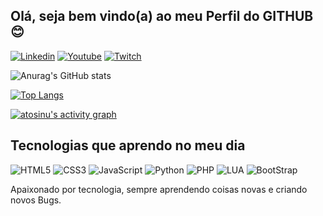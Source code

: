 ## Olá, seja bem vindo(a) ao meu Perfil do GITHUB 😊

[![Linkedin](https://img.shields.io/badge/LinkedIn-0077B5?style=for-the-badge&logo=linkedin&logoColor=white)](https://www.linkedin.com/in/jeffsantosaraujo/)
[![Youtube](https://img.shields.io/badge/YouTube-FF0000?style=for-the-badge&logo=youtube&logoColor=white)](https://www.youtube.com/channel/UCftuEJQ2UqkGTFy7PqgN7yA)
[![Twitch](https://img.shields.io/badge/Twitch-9146FF?style=for-the-badge&logo=twitch&logoColor=white)](https://www.twitch.tv/jeffmetalurgico)

![Anurag's GitHub stats](https://github-readme-stats.vercel.app/api?username=jefersonar-cmd&show_icons=true&theme=radical)

[![Top Langs](https://github-readme-stats.vercel.app/api/top-langs/?username=jefersonar-cmd&langs_count=8)](https://github.com/anuraghazra/github-readme-stats)

<a href="https://github.com/atosinu/atosinu"><img alt="atosinu's activity graph" src="https://github-readme-activity-graph.cyclic.app/graph?username=jefersonar-cmd&bg_color=0e2239&color=58a6ff&line=114a88&point=58a6ff&hide_border=true" /></a>

## Tecnologias que aprendo no meu dia

<div class='display: inline-block'>
  <img src='https://img.shields.io/badge/HTML5-E34F26?style=for-the-badge&logo=html5&logoColor=white' alt='HTML5'>
  <img src='https://img.shields.io/badge/CSS3-1572B6?style=for-the-badge&logo=css3&logoColor=white' alt='CSS3'>
  <img src='https://img.shields.io/badge/JavaScript-F7DF1E?style=for-the-badge&logo=javascript&logoColor=black' alt='JavaScript'>
  <img src='https://img.shields.io/badge/Python-14354C?style=for-the-badge&logo=python&logoColor=white' alt='Python'>
  <img src='https://img.shields.io/badge/PHP-777BB4?style=for-the-badge&logo=php&logoColor=white' alt='PHP'>
  <img src='https://img.shields.io/badge/Lua-2C2D72?style=for-the-badge&logo=lua&logoColor=white' alt='LUA'>
  <img src='https://img.shields.io/badge/Bootstrap-563D7C?style=for-the-badge&logo=bootstrap&logoColor=white' alt='BootStrap'>
</div>

Apaixonado por tecnologia, sempre aprendendo coisas novas e criando novos Bugs.
